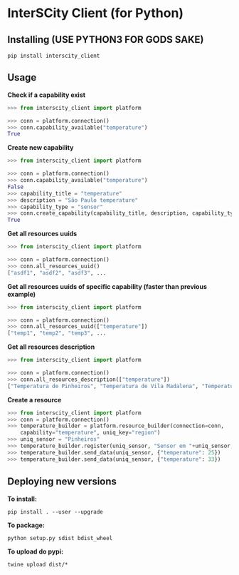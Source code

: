 # InterSCity Client (for Python)

## Installing (USE PYTHON3 FOR GODS SAKE)
```
pip install interscity_client
```

## Usage

**Check if a capability exist**
```python
>>> from interscity_client import platform

>>> conn = platform.connection()
>>> conn.capability_available("temperature")
True
```

**Create new capability**
```python
>>> from interscity_client import platform

>>> conn = platform.connection()
>>> conn.capability_available("temperature")
False
>>> capability_title = "temperature"
>>> description = "São Paulo temperature"
>>> capability_type = "sensor"
>>> conn.create_capability(capability_title, description, capability_type)
True
```

**Get all resources uuids**
```python
>>> from interscity_client import platform

>>> conn = platform.connection()
>>> conn.all_resources_uuid()
["asdf1", "asdf2", "asdf3", ...
```

**Get all resources uuids of specific capability (faster than previous example)**
```python
>>> from interscity_client import platform

>>> conn = platform.connection()
>>> conn.all_resources_uuid(["temperature"])
["temp1", "temp2", "temp3", ...
```

**Get all resources description**
```python
>>> from interscity_client import platform

>>> conn = platform.connection()
>>> conn.all_resources_description(["temperature"])
["Temperatura de Pinheiros", "Temperatura de Vila Madalena", "Temperatura de Consolação", ...
```

**Create a resource**
```python
>>> from interscity_client import platform
>>> conn = platform.connection()
>>> temperature_builder = platform.resource_builder(connection=conn,
    capability="temperature", uniq_key="region")
>>> uniq_sensor = "Pinheiros"
>>> temperature_builder.register(uniq_sensor, "Sensor em "+uniq_sensor, ["temperature"])
>>> temperature_builder.send_data(uniq_sensor, {"temperature": 25})
>>> temperature_builder.send_data(uniq_sensor, {"temperature": 33})
```

## Deploying new versions

**To install:**
```
pip install . --user --upgrade
```

**To package:**
```
python setup.py sdist bdist_wheel
```

**To upload do pypi:**
```
twine upload dist/*
```
